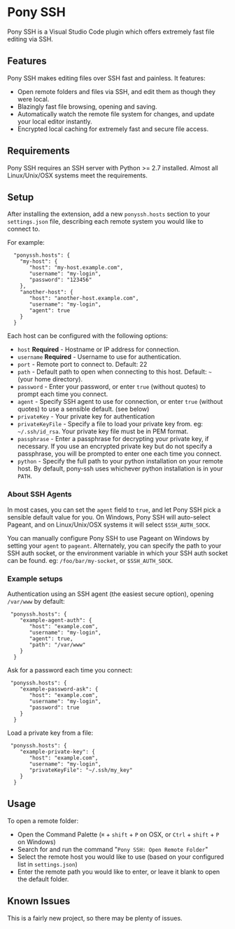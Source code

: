 # Pony SSH

Pony SSH is a Visual Studio Code plugin which offers extremely fast file editing via SSH.

## Features

Pony SSH makes editing files over SSH fast and painless. It features:
- Open remote folders and files via SSH, and edit them as though they were local.
- Blazingly fast file browsing, opening and saving.
- Automatically watch the remote file system for changes, and update your local editor instantly.
- Encrypted local caching for extremely fast and secure file access.

## Requirements

Pony SSH requires an SSH server with Python >= 2.7 installed. Almost all Linux/Unix/OSX systems meet the requirements.

## Setup

After installing the extension, add a new `ponyssh.hosts` section to your `settings.json` file, describing each remote system you would like to connect to. 

For example:
```
  "ponyssh.hosts": { 
    "my-host": {
       "host": "my-host.example.com",
       "username": "my-login",
       "password": "123456"
    },
    "another-host": {
       "host": "another-host.example.com",
       "username": "my-login",
       "agent": true
    }
  }
```

Each host can be configured with the following options: 
- `host` **Required** - Hostname or IP address for connection.
- `username` **Required** - Username to use for authentication.
- `port` - Remote port to connect to. Default: 22
- `path` - Default path to open when connecting to this host. Default: `~` (your home directory).
- `password` - Enter your password, or enter `true` (without quotes) to prompt each time you connect.
- `agent` - Specify SSH agent to use for connection, or enter `true` (without quotes) to use a sensible default. (see below)
- `privateKey` - Your private key for authentication
- `privateKeyFile` - Specify a file to load your private key from. eg: `~/.ssh/id_rsa`. Your private key file must be in PEM format.
- `passphrase` - Enter a passphrase for decrypting your private key, if necessary. If you use an encrypted private key but do not specify a passphrase, you will be prompted to enter one each time you connect. 
- `python` - Specify the full path to your python installation on your remote host. By default, pony-ssh uses whichever python installation is in your `PATH`.

### About SSH Agents

In most cases, you can set the `agent` field to `true`, and let Pony SSH pick a sensible default value for you. On Windows, Pony SSH will auto-select Pageant, and on Linux/Unix/OSX systems it will select `$SSH_AUTH_SOCK`.

You can manually configure Pony SSH to use Pageant on Windows by setting your `agent` to `pageant`. Alternately, you can specify the path to your SSH auth socket, or the environment variable in which your SSH auth socket can be found. eg: `/foo/bar/my-socket`, or `$SSH_AUTH_SOCK`.

### Example setups

Authentication using an SSH agent (the easiest secure option), opening `/var/www` by default:
```
 "ponyssh.hosts": { 
    "example-agent-auth": {
       "host": "example.com",
       "username": "my-login",
       "agent": true,
       "path": "/var/www"
    }
  }
```

Ask for a password each time you connect:
```
 "ponyssh.hosts": { 
    "example-password-ask": {
       "host": "example.com",
       "username": "my-login",
       "password": true
    }
  }
```

Load a private key from a file:
```
 "ponyssh.hosts": { 
    "example-private-key": {
       "host": "example.com",
       "username": "my-login",
       "privateKeyFile": "~/.ssh/my_key"
    }
  }
```

## Usage

To open a remote folder:

- Open the Command Palette (`⌘` + `shift` + `P` on OSX, or `Ctrl` + `shift` + `P` on Windows)
- Search for and run the command "`Pony SSH: Open Remote Folder`"
- Select the remote host you would like to use (based on your configured list in `settings.json`)
- Enter the remote path you would like to enter, or leave it blank to open the default folder. 

## Known Issues

This is a fairly new project, so there may be plenty of issues. 
